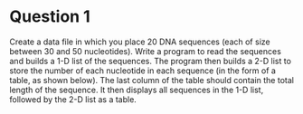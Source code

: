 Question 1
==========
Create a data file in which you place 20 DNA sequences (each of size between 30 and 50 nucleotides). Write a program to read the sequences and builds a 1-D list of the sequences. The program then builds a 2-D list to store the number of each nucleotide in each sequence (in the form of a table, as shown below). The last column of the table should contain the total length of the sequence. It then displays all sequences in the 1-D list, followed by the 2-D list as a table. 
